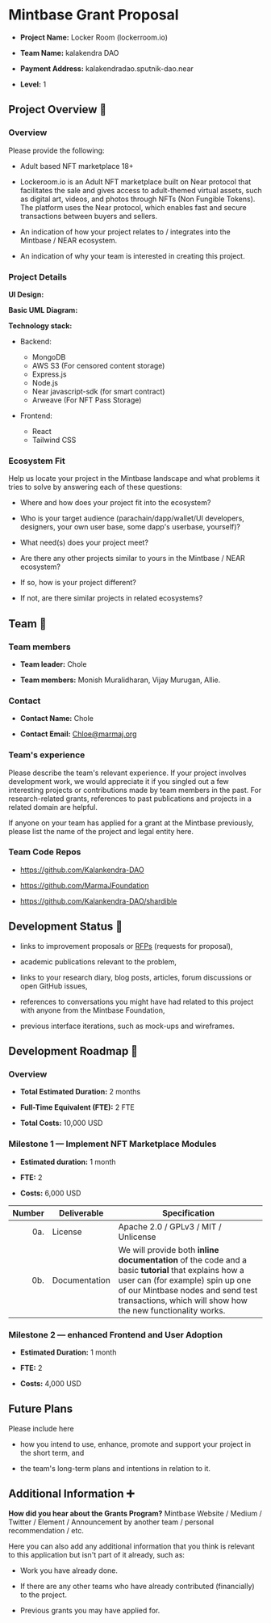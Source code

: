 
# Mintbase Grant Proposal

  

-  **Project Name:** Locker Room (lockerroom.io)

-  **Team Name:** kalakendra DAO

  

-  **Payment Address:** kalakendradao.sputnik-dao.near

  

-  **Level:** 1

  

## Project Overview :page_facing_up:

  

### Overview

  

Please provide the following:

  

- Adult based NFT marketplace 18+

  

- Lockeroom.io is an Adult NFT marketplace built on Near protocol that facilitates the sale and gives access to adult-themed virtual assets, such as digital art, videos, and photos through NFTs (Non Fungible Tokens). The platform uses the Near protocol, which enables fast and secure transactions between buyers and sellers.

  

- An indication of how your project relates to / integrates into the Mintbase / NEAR ecosystem.

  

- An indication of why your team is interested in creating this project.

  

  

### Project Details

  

**UI Design:**

  

**Basic UML Diagram:**

  

**Technology stack:**
- Backend:

	-   MongoDB
	-   AWS S3 (For censored content storage)
	-   Express.js
	-  	 Node.js
	-   Near javascript-sdk (for smart contract)
	-   Arweave (For NFT Pass Storage)
    

- Frontend:

	-  	 React
	-   Tailwind CSS

  

  

### Ecosystem Fit

  

  

Help us locate your project in the Mintbase landscape and what problems it tries to solve by answering each of these questions:

  

  

- Where and how does your project fit into the ecosystem?

  

- Who is your target audience (parachain/dapp/wallet/UI developers, designers, your own user base, some dapp's userbase, yourself)?

  

- What need(s) does your project meet?

  

- Are there any other projects similar to yours in the Mintbase / NEAR ecosystem?

  

- If so, how is your project different?

  

- If not, are there similar projects in related ecosystems?

  

  

## Team :busts_in_silhouette:

  

  

### Team members

  

  

- **Team leader:** Chole

  

- **Team members:** Monish Muralidharan, Vijay Murugan, Allie.

  

  

### Contact

  

  

-  **Contact Name:** Chole

  

-  **Contact Email:** [Chloe@marmaj.org](mailto:Chloe@marmaj.org)

  
  

### Team's experience

  

  

Please describe the team's relevant experience. If your project involves development work, we would appreciate it if you singled out a few interesting projects or contributions made by team members in the past. For research-related grants, references to past publications and projects in a related domain are helpful.

  

  

If anyone on your team has applied for a grant at the Mintbase previously, please list the name of the project and legal entity here.

  

  

### Team Code Repos

  

  

- https://github.com/Kalankendra-DAO

- https://github.com/MarmaJFoundation

  

- https://github.com/Kalankendra-DAO/shardible

  
  

## Development Status :open_book:

  

  

- links to improvement proposals or [RFPs](https://github.com/mintbase/Grants-Program/tree/master/rfp-proposal) (requests for proposal),

  

- academic publications relevant to the problem,

  

- links to your research diary, blog posts, articles, forum discussions or open GitHub issues,

  

- references to conversations you might have had related to this project with anyone from the Mintbase Foundation,

  

- previous interface iterations, such as mock-ups and wireframes.

  

  

## Development Roadmap :nut_and_bolt:



  


  

### Overview

  

  

-  **Total Estimated Duration:**  2 months

  

-  **Full-Time Equivalent (FTE):**  2 FTE

  

-  **Total Costs:** 10,000 USD

  

  

### Milestone 1 — Implement NFT Marketplace Modules

  

  

-  **Estimated duration:** 1 month

  

-  **FTE:** 2

  

-  **Costs:** 6,000 USD


| Number | Deliverable | Specification |
| -----: | ----------- | ------------- |
| 0a. | License | Apache 2.0 / GPLv3 / MIT / Unlicense |
| 0b. | Documentation | We will provide both **inline documentation** of the code and a basic **tutorial** that explains how a user can (for example) spin up one of our Mintbase nodes and send test transactions, which will show how the new functionality works. |
  
  

  

### Milestone 2 — enhanced Frontend and User Adoption

  

  

-  **Estimated Duration:** 1 month

  

-  **FTE:** 2

  

-  **Costs:** 4,000 USD

  
  

## Future Plans

  

  

Please include here

  

  

- how you intend to use, enhance, promote and support your project in the short term, and

  

- the team's long-term plans and intentions in relation to it.

  

  

## Additional Information :heavy_plus_sign:

  

  

**How did you hear about the Grants Program?** Mintbase Website / Medium / Twitter / Element / Announcement by another team / personal recommendation / etc.

  

  

Here you can also add any additional information that you think is relevant to this application but isn't part of it already, such as:

  

  

- Work you have already done.

  

- If there are any other teams who have already contributed (financially) to the project.

  

- Previous grants you may have applied for.